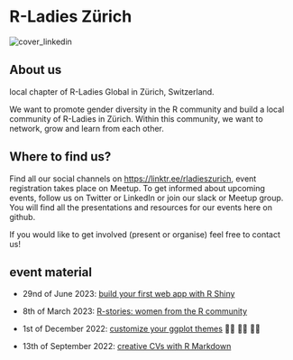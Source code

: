 # R-Ladies Zürich
![cover_linkedin](https://github.com/rladies-zurich/.github/assets/57837177/758dedc1-f417-461d-925c-89c38eee6aed)


## About us

local chapter of R-Ladies Global in Zürich, Switzerland.

We want to promote gender diversity in the R community and build a local community of R-Ladies in Zürich. Within this community, we want to network, grow and learn from each other. 




## Where to find us? 

Find all our social channels on https://linktr.ee/rladieszurich, 
event registration takes place on Meetup. To get informed about upcoming events, follow us on Twitter or LinkedIn or join our slack or Meetup group. You will find all the presentations and resources for our events here on github.

If you would like to get involved (present or organise) feel free to contact us!




## event material

* 29nd of June 2023: [build your first web app with R Shiny](https://github.com/rladies-zurich/r-shiny)
* 8th of March 2023: [R-stories: women from the R community](https://github.com/rladies-zurich/.github/files/11452517/R-STORIES_.WOMEN.FROM.THE.R-COMMUNITY.pptx)

* 1st of December 2022: [customize your ggplot themes](https://github.com/rladies-zurich/ggplot_theme) :woman_artist: :woman_technologist: :woman_student:
* 13th of September 2022: [creative CVs with R Markdown](https://github.com/rladies-zurich/CV_with_vitae)
